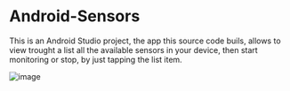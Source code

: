 # Android-Sensors

This is an Android Studio project, the app this source code buils, allows to view trought a list all the available sensors in your device, then start monitoring or stop, by just tapping the list item.

![image](https://user-images.githubusercontent.com/77510617/176025035-0c5b7d43-a70a-492b-bd71-fa46af61ab6f.png)
